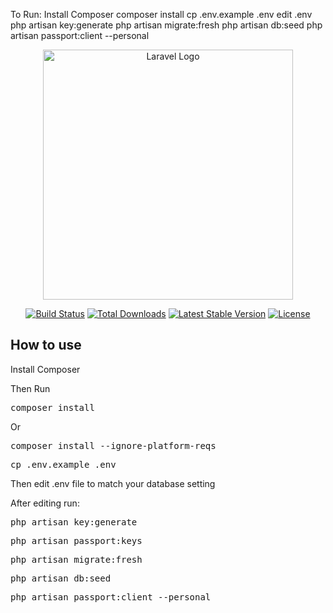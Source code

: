 To Run:
Install Composer
composer install
cp .env.example .env
edit .env
php artisan key:generate
php artisan migrate:fresh
php artisan db:seed
php artisan passport:client --personal







<p align="center"><a href="https://laravel.com" target="_blank"><img src="https://raw.githubusercontent.com/laravel/art/master/logo-lockup/5%20SVG/2%20CMYK/1%20Full%20Color/laravel-logolockup-cmyk-red.svg" width="400" alt="Laravel Logo"></a></p>

<p align="center">
<a href="https://github.com/laravel/framework/actions"><img src="https://github.com/laravel/framework/workflows/tests/badge.svg" alt="Build Status"></a>
<a href="https://packagist.org/packages/laravel/framework"><img src="https://img.shields.io/packagist/dt/laravel/framework" alt="Total Downloads"></a>
<a href="https://packagist.org/packages/laravel/framework"><img src="https://img.shields.io/packagist/v/laravel/framework" alt="Latest Stable Version"></a>
<a href="https://packagist.org/packages/laravel/framework"><img src="https://img.shields.io/packagist/l/laravel/framework" alt="License"></a>
</p>

## How to use
<p>Install Composer</p>
<p>Then Run</p>
<pre>composer install</pre>
<p>Or</p>
<pre>composer install --ignore-platform-reqs</pre>
<pre>cp .env.example .env</pre>
<p>Then edit .env file to match your database setting</p>
<p>After editing run:</p>
<pre>php artisan key:generate</pre>
<pre>php artisan passport:keys</pre>
<pre>php artisan migrate:fresh</pre>
<pre>php artisan db:seed</pre>
<pre>php artisan passport:client --personal</pre> 